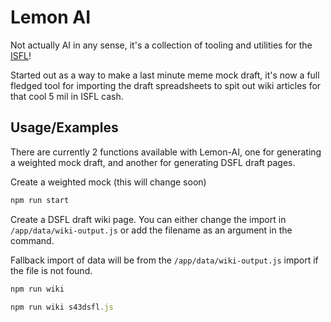 
# Lemon AI

Not actually AI in any sense, it's a collection of tooling and utilities for the [ISFL](https://forums.sim-football.com/)!

Started out as a way to make a last minute meme mock draft, it's now a full fledged tool for importing the draft spreadsheets to spit out wiki articles for that cool 5 mil in ISFL cash.




## Usage/Examples

There are currently 2 functions available with Lemon-AI, one for generating a weighted mock draft, and another for generating DSFL draft pages.


Create a weighted mock (this will change soon)
```javascript
npm run start
```

Create a DSFL draft wiki page.
You can either change the import in `/app/data/wiki-output.js` or add the filename as an argument in the command.

Fallback import of data will be from the `/app/data/wiki-output.js` import if the file is not found.
```javascript
npm run wiki
```
```javascript
npm run wiki s43dsfl.js
```
